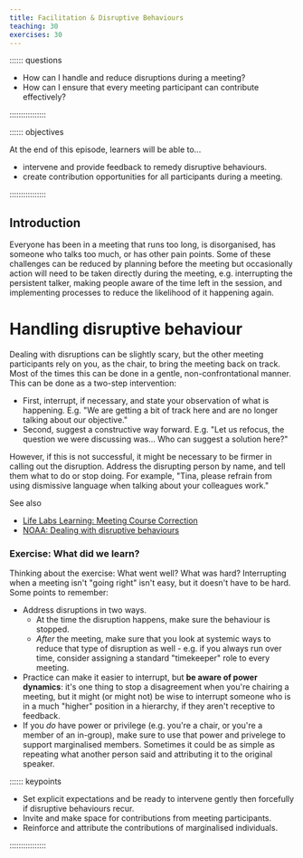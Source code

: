 ```yaml
---
title: Facilitation & Disruptive Behaviours
teaching: 30
exercises: 30
---
```


:::::: questions

* How can I handle and reduce disruptions during a meeting?
* How can I ensure that every meeting participant can contribute effectively?

::::::::::::::::


:::::: objectives

At the end of this episode, learners will be able to...

* intervene and provide feedback to remedy disruptive behaviours.
* create contribution opportunities for all participants during a meeting.

::::::::::::::::


## Introduction

Everyone has been in a meeting that runs too long, is disorganised, has someone who talks too much, or has other pain points. Some of these challenges can be reduced by planning before the meeting but occasionally action will need to be taken directly during the meeting, e.g. interrupting the persistent talker, making people aware of the time left in the session, and implementing processes to reduce the likelihood of it happening again. 

# Handling disruptive behaviour

Dealing with disruptions can be slightly scary, but the other meeting participants rely on you, as the chair, to bring the meeting back on track. Most of the times this can be done in a gentle, non-confrontational manner. This can be done as a two-step intervention:

- First, interrupt, if necessary, and state your observation of what is happening. E.g. "We are getting a bit of track here and are no longer talking about our objective."
- Second, suggest a constructive way forward. E.g. "Let us refocus, the question we were discussing was... Who can suggest a solution here?"

However, if this is not successful, it might be necessary to be firmer in calling out the disruption. Address the disrupting person by name, and tell them what to do or stop doing. For example, "Tina, please refrain from using dismissive language when talking about your colleagues work."

See also
- [Life Labs Learning: Meeting Course Correction](https://www.lifelabslearning.com/book/download/meeting-course-corrections)
- [NOAA: Dealing with disruptive behaviours](https://coast.noaa.gov/ddb/)


### Exercise: What did we learn?

Thinking about the exercise: What went well? What was hard? Interrupting when a meeting isn't "going right" isn't easy, but it doesn't have to be hard. Some points to remember: 

- Address disruptions in two ways.
  - At the time the disruption happens, make sure the behaviour is stopped.
  - _After_ the meeting, make sure that you look at systemic ways to reduce that type of disruption as well - e.g. if you always run over time, consider assigning a standard "timekeeper" role to every meeting.
- Practice can make it easier to interrupt, but **be aware of power dynamics**: it's one thing to stop a disagreement when you're chairing a meeting, but it might (or might not) be wise to interrupt someone who is in a much "higher" position in a hierarchy, if they aren't receptive to feedback.
- If you _do_ have power or privilege (e.g. you're a chair, or you're a member of an in-group), make sure to use that power and privelege to support marginalised members. Sometimes it could be as simple as repeating what another person said and attributing it to the original speaker.

:::::: keypoints

* Set explicit expectations and be ready to intervene gently then forcefully if disruptive behaviours recur.
* Invite and make space for contributions from meeting participants.
* Reinforce and attribute the contributions of marginalised individuals.

::::::::::::::::


